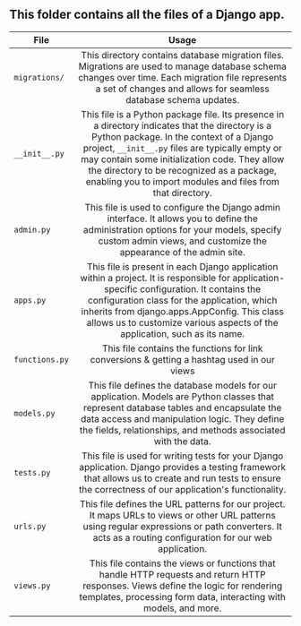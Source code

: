 ## This folder contains all the files of a Django app.

| File          | Usage         |
| ------------- |:-------------:|
| `migrations/`     | This directory contains database migration files. Migrations are used to manage database schema changes over time. Each migration file represents a set of changes and allows for seamless database schema updates. |
| `__init__.py` | This file is a Python package file. Its presence in a directory indicates that the directory is a Python package. In the context of a Django project, `__init__.py` files are typically empty or may contain some initialization code. They allow the directory to be recognized as a package, enabling you to import modules and files from that directory. |
| `admin.py`     | This file is used to configure the Django admin interface. It allows you to define the administration options for your models, specify custom admin views, and customize the appearance of the admin site.  |
| `apps.py` | This file is present in each Django application within a project. It is responsible for application-specific configuration. It contains the configuration class for the application, which inherits from django.apps.AppConfig. This class allows us to customize various aspects of the application, such as its name. |
| `functions.py`     | This file contains the functions for link conversions & getting a hashtag used in our views |
| `models.py`     | This file defines the database models for our application. Models are Python classes that represent database tables and encapsulate the data access and manipulation logic. They define the fields, relationships, and methods associated with the data. |
| `tests.py`     | This file is used for writing tests for your Django application. Django provides a testing framework that allows us to create and run tests to ensure the correctness of our application's functionality. |
| `urls.py`     | This file defines the URL patterns for our project. It maps URLs to views or other URL patterns using regular expressions or path converters. It acts as a routing configuration for our web application. |
| `views.py`     | This file contains the views or functions that handle HTTP requests and return HTTP responses. Views define the logic for rendering templates, processing form data, interacting with models, and more. |
